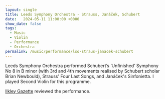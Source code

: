 ```yaml
---
layout: single
title: Leeds Symphony Orchestra - Strauss, Janáček, Schubert
date:   2024-05-11 11:00:00 +0000
show_date: false
tags: 
  - Music
  - Violin
  - Performance
  - Orchestra
permalink: /music/performance/lso-straus-janacek-schubert
---
```


Leeds Symphony Orchestra performed Schubert’s ‘Unfinished’ Symphony No 8 in B minor (with 3rd and 4th movements realised by Schubert scholar Brian Newbould), Strauss' Four Last Songs, and Janáček's Sinfonietta. I played Second Violin for this programme.

[Ilkley Gazette][Ilkley Gazette] reviewed the performance.

[Ilkley Gazette]: https://www.ilkleygazette.co.uk/news/24322902.review-leeds-symphony-orchestra-st-georges-church-leeds/